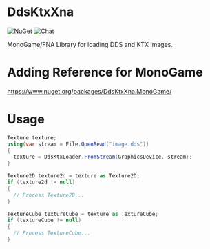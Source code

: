 # DdsKtxXna
[![NuGet](https://img.shields.io/nuget/v/DdsKtxXna.Monogame.svg)](https://www.nuget.org/packages/DdsKtxXna.Monogame/) [![Chat](https://img.shields.io/discord/628186029488340992.svg)](https://discord.gg/ZeHxhCY)

MonoGame/FNA Library for loading DDS and KTX images.

# Adding Reference for MonoGame
https://www.nuget.org/packages/DdsKtxXna.MonoGame/

# Usage
```c#
Texture texture;
using(var stream = File.OpenRead("image.dds"))
{
  texture = DdsKtxLoader.FromStream(GraphicsDevice, stream);
}

Texture2D texture2d = texture as Texture2D;
if (texture2d != null)
{
  // Process Texture2D...
}

TextureCube textureCube = texture as TextureCube;
if (textureCube != null)
{
  // Process TextureCube...
}

```

